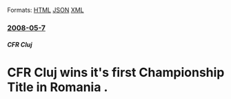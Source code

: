 
Formats: [HTML](/news/2008/05/7/cfr-cluj-wins-it-s-first-championship-title-in-romania.html)  [JSON](/news/2008/05/7/cfr-cluj-wins-it-s-first-championship-title-in-romania.json)  [XML](/news/2008/05/7/cfr-cluj-wins-it-s-first-championship-title-in-romania.xml)  

### [2008-05-7](/news/2008/05/7/index.md)

##### CFR Cluj
#  CFR Cluj wins it's first Championship Title in Romania .



